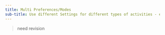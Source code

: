 ```yaml
---
title: Multi Preferences/Modes
sub-title: Use different Settings for different types of activities - e.g. different speed display for running or cycling
---
```


> need revision 
